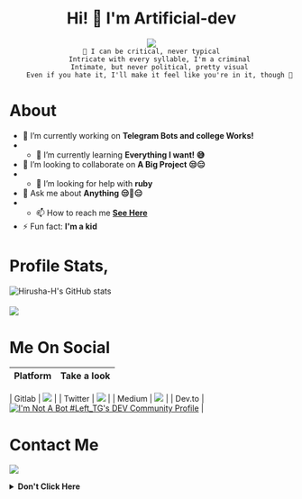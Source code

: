 <h1 align="center">Hi! 👋 I'm Artificial-dev</h1>

<p align="center">
  <a href="https://t.me/ArtificialThinkerr"><img src="https://user-images.githubusercontent.com/77770753/117139498-f081c400-adc9-11eb-9aaf-f895a54ecc67.gif"></a>
    </br><code>🎵 I can be critical, never typical
    Intricate with every syllable, I'm a criminal
    Intimate, but never political, pretty visual
    Even if you hate it, I'll make it feel like you're in it, though 🎵</code></p>

# About
- 🔭 I’m currently working on **Telegram Bots and college Works!**
- - 🌱 I’m currently learning  **Everything I want! 😅**
- 👯 I’m looking to collaborate on  **A Big Project 😒😑**
- - 🤔 I’m looking for help with  **ruby**
- 💬 Ask me about  **Anything  😒🤖😑**
- - 📫 How to reach me  **[See Here](https://github.com/Artificial-dev#contactme)**
- ⚡ Fun fact: **I'm a kid**
# Profile Stats,

![Hirusha-H's GitHub stats](https://github-readme-stats.vercel.app/api?username=Itz-fork&show_icons=true&theme=tokyonight)

<h4 align="left"><img src="https://komarev.com/ghpvc/?username=Itz-fork&style=flat-square&color=39FF14"></h4>

# Me On Social

| **Platform** |    Take a look       |
|------------|---------------------|

|   Gitlab   | <a href="https://gitlab.com/Artificial-dev"><img src="https://img.shields.io/badge/GitLab-330F63?style=for-the-badge&logo=gitlab&logoColor=white"></a> |
|   Twitter  | <a href="[https://twitter.com/Artificiall_dev](https://twitter.com/Abhishek_P4252)"><img src="https://img.shields.io/badge/Twitter-1DA1F2?style=for-the-badge&logo=twitter&logoColor=white"></a> |
|   Medium  | <a href="https://medium.com/@theartificialthinker/"><img src="[https://img.shields.io/badge/Twitter-1DA1F2?style=for-the-badge&logo=twitter](https://img.shields.io/badge/Medium-%23121011.svg?style=for-the-badge&logo=medium&logoColor=white)&logoColor=white"></a> |
|   Dev.to   | <a href="https://dev.to/artificialdev"><img src="https://img.shields.io/badge/dev.to-0A0A0A?style=for-the-badge&logo=dev.to&logoColor=white" alt="I'm Not A Bot #Left_TG's DEV Community Profile"></a> |

# Contact Me

<a href="https://t.me/Artificialthinkerr"><img src="https://img.shields.io/badge/Telegram-2CA5E0?style=for-the-badge&logo=telegram&logoColor=white"></a>

<details>
  <summary><b>Don't Click Here</b></summary>
    <p><a href="https://youtu.be/dQw4w9WgXcQ" title="How to become a pro">Please Don't Click Here</a>
      </details>

